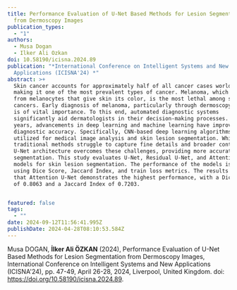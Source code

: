 ```yaml
---
title: Performance Evaluation of U-Net Based Methods for Lesion Segmentation
  from Dermoscopy Images
publication_types:
  - "1"
authors:
  - Musa Dogan
  - Ilker Ali Ozkan
doi: 10.58190/icisna.2024.89
publication: "*International Conference on Intelligent Systems and New
  Applications (ICISNA'24) *"
abstract: >+
  Skin cancer accounts for approximately half of all cancer cases worldwide,
  making it one of the most prevalent types of cancer. Melanoma, which develops
  from melanocytes that give skin its color, is the most lethal among skin
  cancers. Early diagnosis of melanoma, particularly through dermoscopy images,
  is of vital importance. To this end, automated diagnostic systems
  significantly aid dermatologists in their decision-making processes. In recent
  years, advancements in deep learning and machine learning have improved
  diagnostic accuracy. Specifically, CNN-based deep learning algorithms are
  utilized for medical image analysis and skin lesion segmentation. While
  traditional methods struggle to capture fine details and broader context, the
  U-Net architecture overcomes these challenges, providing more accurate
  segmentation. This study evaluates U-Net, Residual U-Net, and Attention U-Net
  models for skin lesion segmentation. The performance of the models is measured
  using Dice Score, Jaccard Index, and train loss metrics. The results reveal
  that Attention U-Net demonstrates the highest performance, with a Dice Score
  of 0.8063 and a Jaccard Index of 0.7203.


featured: false
tags:
  - ""
date: 2024-09-12T11:56:41.995Z
publishDate: 2024-04-28T08:10:53.584Z
---
```

Musa DOGAN, **İlker Ali ÖZKAN** (2024), Performance Evaluation of U-Net Based Methods for Lesion Segmentation from Dermoscopy Images,  International Conference on Intelligent Systems and New Applications (ICISNA'24), pp. 47-49, April 26-28, 2024, Liverpool, United Kingdom. doi: https://doi.org/10.58190/icisna.2024.89.

